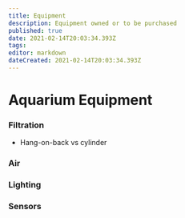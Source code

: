 ```yaml
---
title: Equipment
description: Equipment owned or to be purchased
published: true
date: 2021-02-14T20:03:34.393Z
tags: 
editor: markdown
dateCreated: 2021-02-14T20:03:34.393Z
---
```


# Aquarium Equipment

### Filtration
- Hang-on-back vs cylinder

### Air


### Lighting


### Sensors

